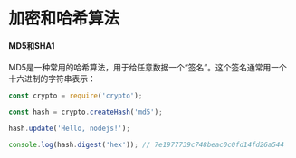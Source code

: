 # 加密和哈希算法


#### MD5和SHA1

MD5是一种常用的哈希算法，用于给任意数据一个“签名”。这个签名通常用一个十六进制的字符串表示：

```js
const crypto = require('crypto');

const hash = crypto.createHash('md5');

hash.update('Hello, nodejs!');

console.log(hash.digest('hex')); // 7e1977739c748beac0c0fd14fd26a544
```